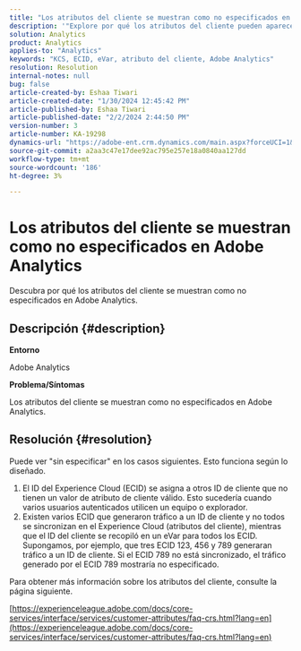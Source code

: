 ```yaml
---
title: "Los atributos del cliente se muestran como no especificados en Adobe Analytics"
description: '"Explore por qué los atributos del cliente pueden aparecer como ''sin especificar'' en Adobe Analytics".'
solution: Analytics
product: Analytics
applies-to: "Analytics"
keywords: "KCS, ECID, eVar, atributo del cliente, Adobe Analytics"
resolution: Resolution
internal-notes: null
bug: false
article-created-by: Eshaa Tiwari
article-created-date: "1/30/2024 12:45:42 PM"
article-published-by: Eshaa Tiwari
article-published-date: "2/2/2024 2:44:50 PM"
version-number: 3
article-number: KA-19298
dynamics-url: "https://adobe-ent.crm.dynamics.com/main.aspx?forceUCI=1&pagetype=entityrecord&etn=knowledgearticle&id=c3dde878-6dbf-ee11-9079-6045bd006268"
source-git-commit: a2aa3c47e17dee92ac795e257e18a0840aa127dd
workflow-type: tm+mt
source-wordcount: '186'
ht-degree: 3%

---
```


# Los atributos del cliente se muestran como no especificados en Adobe Analytics


Descubra por qué los atributos del cliente se muestran como no especificados en Adobe Analytics.

## Descripción {#description}


<b>Entorno</b>

Adobe Analytics

<b>Problema/Síntomas</b>

Los atributos del cliente se muestran como no especificados en Adobe Analytics.


## Resolución {#resolution}




Puede ver &quot;sin especificar&quot; en los casos siguientes. Esto funciona según lo diseñado.

1. El ID del Experience Cloud (ECID) se asigna a otros ID de cliente que no tienen un valor de atributo de cliente válido. Esto sucedería cuando varios usuarios autenticados utilicen un equipo o explorador.
2. Existen varios ECID que generaron tráfico a un ID de cliente y no todos se sincronizan en el Experience Cloud (atributos del cliente), mientras que el ID del cliente se recopiló en un eVar para todos los ECID. Supongamos, por ejemplo, que tres ECID 123, 456 y 789 generaran tráfico a un ID de cliente. Si el ECID 789 no está sincronizado, el tráfico generado por el ECID 789 mostraría no especificado.




Para obtener más información sobre los atributos del cliente, consulte la página siguiente.

[https://experienceleague.adobe.com/docs/core-services/interface/services/customer-attributes/faq-crs.html?lang=en](https://experienceleague.adobe.com/docs/core-services/interface/services/customer-attributes/faq-crs.html?lang=en)
